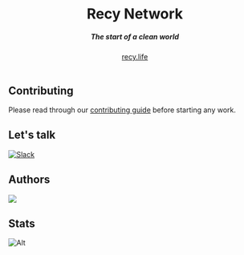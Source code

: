 <div align="center">
    <h1 align="center">Recy Network</h1>
    <h5>The start of a clean world</h5>
</div>

<div align="center">
  <a href="https://www.recy.life">recy.life</a>
</div>
<br/>

## Contributing

Please read through our [contributing guide](./CONTRIBUTING.md) before starting any work.

## Let's talk
[![Slack](https://img.shields.io/badge/Slack-4A154B?style=for-the-badge&logo=slack&logoColor=white)](https://join.slack.com/t/detrash/shared_invite/zt-2uct9pqn5-hk3w0aL0Aadt9abYqPH8qQ)

## Authors

<a href="https://github.com/detrash/detrash/graphs/contributors">
  <img src="https://contrib.rocks/image?repo=detrash/recy-network" />
</a>

## Stats

![Alt](https://repobeats.axiom.co/api/embed/ebec7ce2bf55bc4427473ee03683d4e6c24d11b5.svg "Repobeats analytics image")

